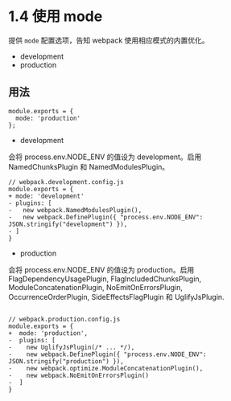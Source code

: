 # 1.4 使用 mode

提供 `mode` 配置选项，告知 webpack 使用相应模式的内置优化。

- development
- production

## 用法

```JS
module.exports = {
  mode: 'production'
};
```

- development

会将 process.env.NODE_ENV 的值设为 development。启用 NamedChunksPlugin 和 NamedModulesPlugin。

```JS
// webpack.development.config.js
module.exports = {
+ mode: 'development'
- plugins: [
-   new webpack.NamedModulesPlugin(),
-   new webpack.DefinePlugin({ "process.env.NODE_ENV": JSON.stringify("development") }),
- ]
}
```

- production

会将 process.env.NODE_ENV 的值设为 production。启用 FlagDependencyUsagePlugin, FlagIncludedChunksPlugin, ModuleConcatenationPlugin, NoEmitOnErrorsPlugin, OccurrenceOrderPlugin, SideEffectsFlagPlugin 和 UglifyJsPlugin.

```JS

// webpack.production.config.js
module.exports = {
+  mode: 'production',
-  plugins: [
-    new UglifyJsPlugin(/* ... */),
-    new webpack.DefinePlugin({ "process.env.NODE_ENV": JSON.stringify("production") }),
-    new webpack.optimize.ModuleConcatenationPlugin(),
-    new webpack.NoEmitOnErrorsPlugin()
-  ]
}
```
